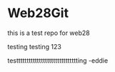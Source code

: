 # Web28Git
this is a test repo for web28


testing testing 123

testttttttttttttttttttttttttttttting -eddie